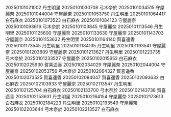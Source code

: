 20250101021002 丹生明里
20250101030708 弓木奈於
20250101034515 守屋麗奈
20250101044004 守屋麗奈
20250101053750 丹生明里
20250101064417 白石麻衣
20250101073523 白石麻衣
20250101084123 守屋麗奈
20250101093616 弓木奈於
20250101103845 守屋麗奈
20250101113546 丹生明里
20250101125600 守屋麗奈
20250101133630 守屋麗奈
20250101143703 守屋麗奈
20250101153632 丹生明里
20250101164140 賀喜遥香
20250101173545 丹生明里
20250101184135 丹生明里
20250101193541 守屋麗奈
20250101203609 守屋麗奈
20250101213627 丹生明里
20250101223735 弓木奈於
20250101233527 守屋麗奈
20250102015652 白石麻衣
20250102025930 賀喜遥香
20250102034029 守屋麗奈
20250102044004 守屋麗奈
20250102053756 弓木奈於
20250102064327 賀喜遥香
20250102073525 賀喜遥香
20250102084047 賀喜遥香
20250102093632 白石麻衣
20250102103933 守屋麗奈
20250102113547 丹生明里
20250102125704 白石麻衣
20250102133700 弓木奈於
20250102143738 賀喜遥香
20250102153631 丹生明里
20250102164154 守屋麗奈
20250102173613 白石麻衣
20250102184223 丹生明里
20250102193549 守屋麗奈
20250102203644 弓木奈於
20250102213527 白石麻衣
